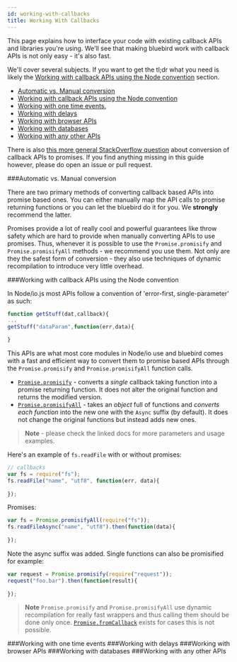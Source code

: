 ```yaml
---
id: working-with-callbacks
title: Working With Callbacks
---
```


This page explains how to interface your code with existing callback APIs and libraries you're using. We'll see that making bluebird work with callback APIs is not only easy - it's also fast.

We'll cover several subjects. If you want to get the tl;dr what you need is likely the [Working with callback APIs using the Node convention](#working-with-callback-apis-using-the-node-convention) section.

 * [Automatic vs. Manual conversion](#automatic-vs.-manual-conversion)
 * [Working with callback APIs using the Node convention](#working-with-callback-apis-using-the-node-convention)
 * [Working with one time events.](#working-with-one-time-events)
 * [Working with delays](#working-with-delays)
 * [Working with browser APIs](#working-with-browser-apis)
 * [Working with databases](#working-with-databases)
 * [Working with any other APIs](#working-with-any-other-apis)

There is also [this more general StackOverflow question](http://stackoverflow.com/questions/22519784/how-do-i-convert-an-existing-callback-api-to-promises) about conversion of callback APIs to promises. If you find anything missing in this guide however, please do open an issue or pull request.

###Automatic vs. Manual conversion

There are two primary methods of converting callback based APIs into promise based ones. You can either manually map the API calls to promise returning functions or you can let the bluebird do it for you. We **strongly** recommend the latter. 

Promises provide a lot of really cool and powerful guarantees like throw safety which are hard to provide when manually converting APIs to use promises. Thus, whenever it is possible to use the `Promise.promisify` and `Promise.promisifyAll` methods - we recommend you use them. Not only are they the safest form of conversion - they also use techniques of dynamic recompilation to introduce very little overhead.

###Working with callback APIs using the Node convention

In Node/io.js most APIs follow a convention of 'error-first, single-parameter' as such:

```js
function getStuff(dat,callback){
...
getStuff("dataParam",function(err,data){

}
```

This APIs are what most core modules in Node/io use and bluebird comes with a fast and efficient way to convert them to promise based APIs through the `Promise.promisify` and `Promise.promisifyAll` function calls.

 - [`Promise.promisify`](/api-reference.html#promise.promisify) - converts a _single_ callback taking function into a promise returning function. It does not alter the original function and returns the modified version.
 - [`Promise.promisifyAll`](/api-reference.html#promise.promisifyall) - takes an _object_ full of functions and _converts each function_ into the new one with the `Async` suffix (by default). It does not change the original functions but instead adds new ones.

> **Note** - please check the linked docs for more parameters and usage examples.

Here's an example of `fs.readFile` with or without promises:

```js
// callbacks
var fs = require("fs");
fs.readFile("name", "utf8", function(err, data){
        
});
```

Promises:

```js
var fs = Promise.promisifyAll(require("fs"));
fs.readFileAsync("name", "utf8").then(function(data){
	
});
```

Note the async suffix was added. Single functions can also be promisified for example:

```js
var request = Promise.promisify(require("request"));
request("foo.bar").then(function(result){
	
});
```

> **Note** `Promise.promisify` and `Promise.promisifyAll` use dynamic recompilation for really fast wrappers and thus calling them should be done only once. [`Promise.fromCallback`](/api-reference.html#promise.fromcallback) exists for cases this is not possible.

###Working with one time events
###Working with delays
###Working with browser APIs
###Working with databases
###Working with any other APIs